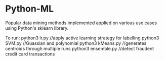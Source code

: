 # Python-ML

Popular data mining methods implemented applied on various use cases using Python's sklearn library.

To run:
python3 lr.py         //apply active learning strategy for labelling
python3 SVM.py        //Guassian and polynomial
python3 kMeans.py     //generates centroids through multiple runs
python3 ensemble.py   //detect fraudent credit card transactions
